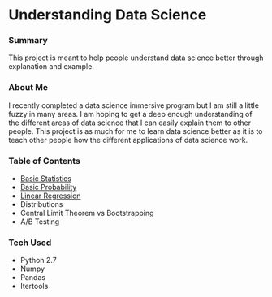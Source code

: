 # Understanding Data Science

### Summary
This project is meant to help people understand data science better through explanation and example.

### About Me
I recently completed a data science immersive program but I am still a little fuzzy in many areas.  I am hoping to get a deep enough understanding of the different areas of data science that I can easily explain them to other people.  This project is as much for me to learn data science better as it is to teach other people how the different applications of data science work.

### Table of Contents
 - [Basic Statistics](https://github.com/gravity226/Understanding_Data_Science/tree/master/Basic_Statistics)
 - [Basic Probability](https://github.com/gravity226/Understanding_Data_Science/tree/master/Basic_Probability)
 - [Linear Regression](https://github.com/gravity226/Understanding_Data_Science/tree/master/Linear_Regression)
 - Distributions
 - Central Limit Theorem vs Bootstrapping
 - A/B Testing

### Tech Used
 - Python 2.7
 - Numpy
 - Pandas
 - Itertools
